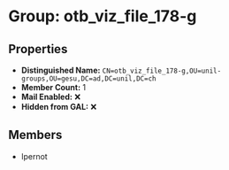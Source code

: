 # Group: otb_viz_file_178-g

## Properties

- **Distinguished Name:** `CN=otb_viz_file_178-g,OU=unil-groups,OU=gesu,DC=ad,DC=unil,DC=ch`
- **Member Count:** 1
- **Mail Enabled:** ❌
- **Hidden from GAL:** ❌

## Members

- lpernot
